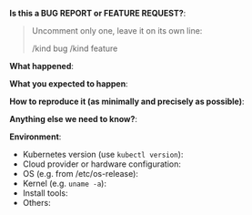 <!-- This form is for bug reports and feature requests ONLY! 

If you're looking for help check [Stack Overflow](https://stackoverflow.com/questions/tagged/kubernetes) and the [troubleshooting guide](https://kubernetes.io/docs/tasks/debug-application-cluster/troubleshooting/).
-->

**Is this a BUG REPORT or FEATURE REQUEST?**:

> Uncomment only one, leave it on its own line: 
>
> /kind bug
> /kind feature


**What happened**:

**What you expected to happen**:

**How to reproduce it (as minimally and precisely as possible)**:


**Anything else we need to know?**:

**Environment**:
- Kubernetes version (use `kubectl version`):
- Cloud provider or hardware configuration:
- OS (e.g. from /etc/os-release):
- Kernel (e.g. `uname -a`):
- Install tools:
- Others:
